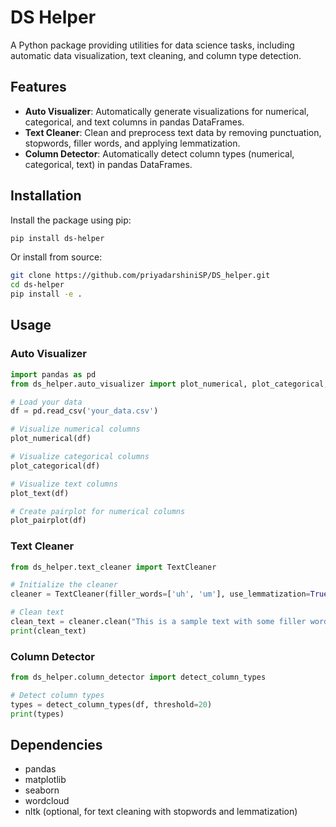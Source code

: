 # DS Helper

A Python package providing utilities for data science tasks, including automatic data visualization, text cleaning, and column type detection.

## Features

- **Auto Visualizer**: Automatically generate visualizations for numerical, categorical, and text columns in pandas DataFrames.
- **Text Cleaner**: Clean and preprocess text data by removing punctuation, stopwords, filler words, and applying lemmatization.
- **Column Detector**: Automatically detect column types (numerical, categorical, text) in pandas DataFrames.

## Installation

Install the package using pip:

```bash
pip install ds-helper
```

Or install from source:

```bash
git clone https://github.com/priyadarshiniSP/DS_helper.git
cd ds-helper
pip install -e .
```

## Usage

### Auto Visualizer

```python
import pandas as pd
from ds_helper.auto_visualizer import plot_numerical, plot_categorical, plot_text, plot_pairplot

# Load your data
df = pd.read_csv('your_data.csv')

# Visualize numerical columns
plot_numerical(df)

# Visualize categorical columns
plot_categorical(df)

# Visualize text columns
plot_text(df)

# Create pairplot for numerical columns
plot_pairplot(df)
```

### Text Cleaner

```python
from ds_helper.text_cleaner import TextCleaner

# Initialize the cleaner
cleaner = TextCleaner(filler_words=['uh', 'um'], use_lemmatization=True)

# Clean text
clean_text = cleaner.clean("This is a sample text with some filler words like uh and um.")
print(clean_text)
```

### Column Detector

```python
from ds_helper.column_detector import detect_column_types

# Detect column types
types = detect_column_types(df, threshold=20)
print(types)
```

## Dependencies

- pandas
- matplotlib
- seaborn
- wordcloud
- nltk (optional, for text cleaning with stopwords and lemmatization)
